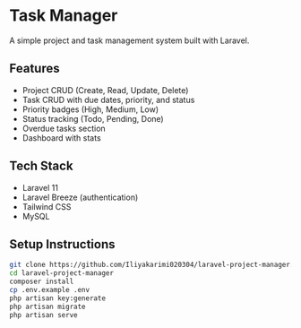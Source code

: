 # Task Manager

A simple project and task management system built with Laravel.

## Features

- Project CRUD (Create, Read, Update, Delete)
- Task CRUD with due dates, priority, and status
- Priority badges (High, Medium, Low)
- Status tracking (Todo, Pending, Done)
- Overdue tasks section
- Dashboard with stats

## Tech Stack

- Laravel 11
- Laravel Breeze (authentication)
- Tailwind CSS
- MySQL

## Setup Instructions

```bash
git clone https://github.com/Iliyakarimi020304/laravel-project-manager.git
cd laravel-project-manager
composer install
cp .env.example .env
php artisan key:generate
php artisan migrate
php artisan serve
